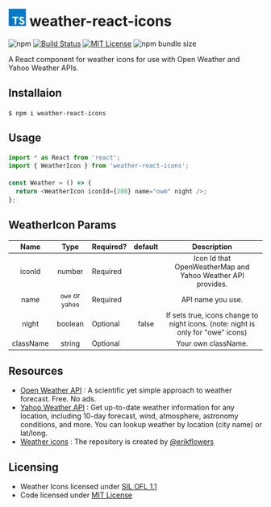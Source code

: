 # <img src="https://raw.githubusercontent.com/devicons/devicon/master/icons/typescript/typescript-original.svg" alt="typescript" width="35" height="35"/> weather-react-icons

![npm](https://img.shields.io/npm/v/weather-react-icons) [![Build Status](https://travis-ci.org/taichi-t/weather-react-icons.svg?branch=master)](https://travis-ci.org/taichi-t/weather-react-icons) [![MIT License](http://img.shields.io/badge/license-MIT-blue.svg?style=flat)](LICENSE) ![npm bundle size](https://img.shields.io/bundlephobia/min/weather-react-icons)

A React component for weather icons for use with Open Weather and Yahoo Weather APIs.

## Installaion

`$ npm i weather-react-icons`

## Usage

```javascript
import * as React from 'react';
import { WeatherIcon } from 'weather-react-icons';

const Weather = () => {
  return <WeatherIcon iconId={200} name="owm" night />;
};
```

## WeatherIcon Params

|   Name    |       Type       | Required? | default |                                   Description                                    |
| :-------: | :--------------: | --------- | :-----: | :------------------------------------------------------------------------------: |
|  iconId   |      number      | Required  |         |           Icon Id that OpenWeatherMap and Yahoo Weather API provides.            |
|   name    | `owe` or `yahoo` | Required  |         |                                API name you use.                                 |
|   night   |     boolean      | Optional  |  false  | If sets true, icons change to night icons. (note: night is only for "owe" icons) |
| className |      string      | Optional  |         |                               Your own className.                                |

## Resources

- [Open Weather API](https://openweathermap.org/) : A scientific yet simple approach to weather forecast. Free. No ads.
- [Yahoo Weather API](https://developer.yahoo.com/weather/) : Get up-to-date weather information for any location, including 10-day forecast, wind, atmosphere, astronomy conditions, and more. You can lookup weather by location (city name) or lat/long.
- [Weather icons](https://erikflowers.github.io/weather-icons/) : The repository is created by [@erikflowers](https://github.com/erikflowers)

## Licensing

- Weather Icons licensed under [SIL OFL 1.1](http://scripts.sil.org/OFL)
- Code licensed under [MIT License](http://opensource.org/licenses/mit-license.html)
